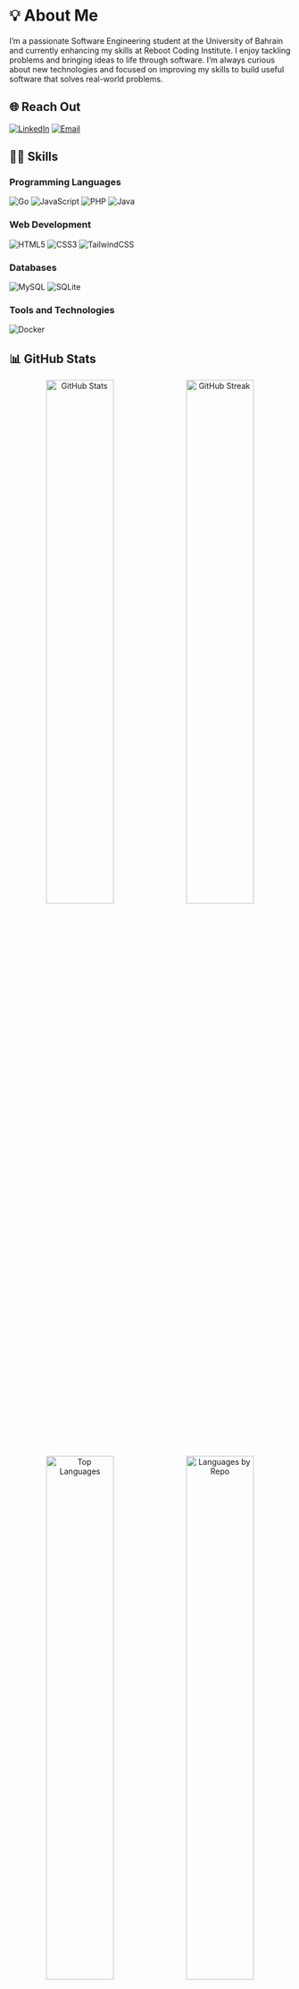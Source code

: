 # 💡 About Me

I’m a passionate Software Engineering student at the University of Bahrain and currently enhancing my skills at Reboot Coding Institute. I enjoy tackling problems and bringing ideas to life through software. I’m always curious about new technologies and focused on improving my skills to build useful software that solves real-world problems.

## 🌐 Reach Out

[![LinkedIn](https://img.shields.io/badge/LinkedIn-%230077B5.svg?style=for-the-badge&logo=linkedin&logoColor=white)](https://www.linkedin.com/in/fatima-sayed-saeed-07ba22337) [![Email](https://img.shields.io/badge/Email-D14836?style=for-the-badge&logo=gmail&logoColor=white)](mailto:fatimaalsayed075@gmail.com)

## 👩‍💻 Skills

### Programming Languages
![Go](https://img.shields.io/badge/go-%2300ADD8.svg?style=for-the-badge&logo=go&logoColor=white) 
![JavaScript](https://img.shields.io/badge/javascript-%23323330.svg?style=for-the-badge&logo=javascript&logoColor=%23F7DF1E) 
![PHP](https://img.shields.io/badge/php-%23777BB4.svg?style=for-the-badge&logo=php&logoColor=white) 
![Java](https://img.shields.io/badge/java-%23ED8B00.svg?style=for-the-badge&logo=openjdk&logoColor=white)

### Web Development
![HTML5](https://img.shields.io/badge/html5-%23E34F26.svg?style=for-the-badge&logo=html5&logoColor=white) 
![CSS3](https://img.shields.io/badge/css3-%231572B6.svg?style=for-the-badge&logo=css3&logoColor=white) 
![TailwindCSS](https://img.shields.io/badge/tailwindcss-%2338B2AC.svg?style=for-the-badge&logo=tailwind-css&logoColor=white)

### Databases
![MySQL](https://img.shields.io/badge/mysql-4479A1.svg?style=for-the-badge&logo=mysql&logoColor=white) 
![SQLite](https://img.shields.io/badge/sqlite-%2307405e.svg?style=for-the-badge&logo=sqlite&logoColor=white)

### Tools and Technologies
![Docker](https://img.shields.io/badge/docker-%230db7ed.svg?style=for-the-badge&logo=docker&logoColor=white)


## 📊 GitHub Stats

<p align="center">
  <img src="https://github-readme-stats.vercel.app/api?username=fatimasayed75&show_icons=true&theme=tokyonight&hide_border=true&include_all_commits=true&count_private=true" alt="GitHub Stats" width="49%" />
  <img src="https://github-readme-streak-stats.herokuapp.com/?user=fatimasayed75&theme=tokyonight&hide_border=true" alt="GitHub Streak" width="49%" />
</p>

<p align="center">
  <img src="https://github-readme-stats.vercel.app/api/top-langs/?username=fatimasayed75&layout=compact&theme=tokyonight&hide_border=true" alt="Top Languages" width="49%" />
  <img src="http://github-profile-summary-cards.vercel.app/api/cards/repos-per-language?username=fatimasayed75&theme=tokyonight" alt="Languages by Repo" width="49%" />
</p>

<p align="center">
  <img src="http://github-profile-summary-cards.vercel.app/api/cards/most-commit-language?username=fatimasayed75&theme=tokyonight" alt="Languages by Commit" width="49%" />
  <img src="http://github-profile-summary-cards.vercel.app/api/cards/stats?username=fatimasayed75&theme=tokyonight" alt="Stats Summary" width="49%" />
</p>



